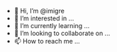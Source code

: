 - 👋 Hi, I’m @imigre
- 👀 I’m interested in ...
- 🌱 I’m currently learning ...
- 💞️ I’m looking to collaborate on ...
- 📫 How to reach me ...

<!---
imigre/imigre is a ✨ special ✨ repository because its `README.md` (this file) appears on your GitHub profile.
You can click the Preview link to take a look at your changes.
--->
